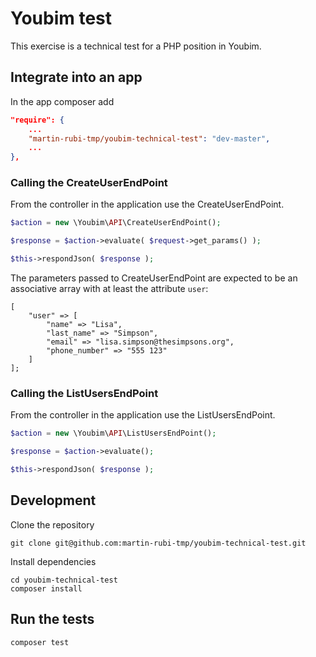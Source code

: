 # Youbim test

This exercise is a technical test for a PHP position in Youbim.

## Integrate into an app

In the app composer add

```json
"require": {
    ...
    "martin-rubi-tmp/youbim-technical-test": "dev-master",
    ...
},

```

### Calling the CreateUserEndPoint

From the controller in the application use the CreateUserEndPoint.

```php
$action = new \Youbim\API\CreateUserEndPoint();

$response = $action->evaluate( $request->get_params() );

$this->respondJson( $response );
```

The parameters passed to CreateUserEndPoint are expected to be an associative array with at least the attribute `user`:

```
[
    "user" => [
        "name" => "Lisa", 
        "last_name" => "Simpson", 
        "email" => "lisa.simpson@thesimpsons.org", 
        "phone_number" => "555 123"
    ]
];
```

### Calling the ListUsersEndPoint

From the controller in the application use the ListUsersEndPoint.

```php
$action = new \Youbim\API\ListUsersEndPoint();

$response = $action->evaluate();

$this->respondJson( $response );
```

## Development

Clone the repository

```
git clone git@github.com:martin-rubi-tmp/youbim-technical-test.git
```

Install dependencies

```
cd youbim-technical-test
composer install
```

## Run the tests

```
composer test
```